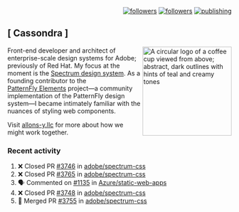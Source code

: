 <p align="right"><a rel="me" href="https://front-end.social/@castastrophe">
    <img alt="followers" title="Follow me on Mastodon" src="https://img.shields.io/mastodon/follow/109297102751309835?domain=https%3A%2F%2Ffront-end.social&label=Follow&logo=mastodon&logoColor=white&style=for-the-badge&labelColor=008080&color=006969"/></a>
  <a href="https://codepen.io/castastrophe/">
    <img alt="followers" title="Follow me on CodePen" src="https://img.shields.io/badge/23-1?color=640464&labelColor=7c007c&style=for-the-badge&logo=codepen&label=Follow"/></a>
<a href="https://castastrophe.medium.com/">
    <img alt="publishing" title="View articles on Medium" src="https://img.shields.io/badge/107-1?color=666&labelColor=444&label=subscribe&logo=medium&logoColor=white&style=for-the-badge"/></a>
</p>

## [&nbsp;Cassondra&nbsp;]

<img align="right" src="https://github-production-user-asset-6210df.s3.amazonaws.com/1840295/253016758-ba468774-1cd3-42c2-8f43-947b5eeb5edf.png" height="200" alt="A circular logo of a coffee cup viewed from above; abstract, dark outlines with hints of teal and creamy tones">

Front-end developer and architect of enterprise-scale design systems for Adobe; previously of Red Hat. My focus at the moment is the [Spectrum design system](https://github.com/adobe/spectrum-css). As a founding contributor to the [PatternFly&nbsp;Elements](https://github.com/patternfly/patternfly-elements) project&mdash;a community implementation of the PatternFly design system&mdash;I became intimately familiar with the nuances of styling web components.

Visit [allons-y.llc](http://allons-y.llc/) for more about how we might work together.

### Recent activity

<!--START_SECTION:activity-->
1. ❌ Closed PR [#3746](https://github.com/adobe/spectrum-css/pull/3746) in [adobe/spectrum-css](https://github.com/adobe/spectrum-css)
2. ❌ Closed PR [#3765](https://github.com/adobe/spectrum-css/pull/3765) in [adobe/spectrum-css](https://github.com/adobe/spectrum-css)
3. 🗣 Commented on [#1135](https://github.com/Azure/static-web-apps/issues/1135#issuecomment-2888401195) in [Azure/static-web-apps](https://github.com/Azure/static-web-apps)
4. ❌ Closed PR [#3748](https://github.com/adobe/spectrum-css/pull/3748) in [adobe/spectrum-css](https://github.com/adobe/spectrum-css)
5. 🎉 Merged PR [#3755](https://github.com/adobe/spectrum-css/pull/3755) in [adobe/spectrum-css](https://github.com/adobe/spectrum-css)
<!--END_SECTION:activity-->
